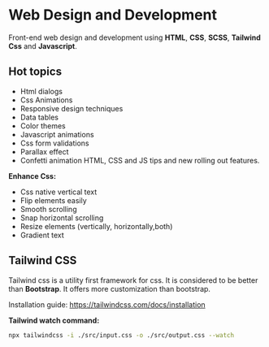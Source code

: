 # Web Design and Development

Front-end web design and development using **HTML**, **CSS**,
**SCSS**, **Tailwind Css** and **Javascript**.

## Hot topics

- Html dialogs
- Css Animations
- Responsive design techniques
- Data tables
- Color themes
- Javascript animations
- Css form validations
- Parallax effect
- Confetti animation
HTML, CSS and JS tips and new rolling out features.

**Enhance Css:**

- Css native vertical text
- Flip elements easily
- Smooth scrolling
- Snap horizontal scrolling
- Resize elements (vertically, horizontally,both)
- Gradient text

## Tailwind CSS

Tailwind css is a utility first framework for css. It is considered to be better than **Bootstrap**. It offers more customization than bootstrap.

Installation guide: <https://tailwindcss.com/docs/installation>

**Tailwind watch command:**

```bash
npx tailwindcss -i ./src/input.css -o ./src/output.css --watch
```
